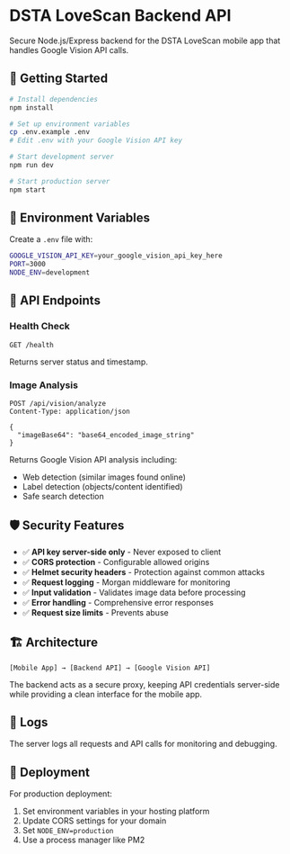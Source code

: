 # DSTA LoveScan Backend API

Secure Node.js/Express backend for the DSTA LoveScan mobile app that handles Google Vision API calls.

## 🚀 Getting Started

```bash
# Install dependencies
npm install

# Set up environment variables
cp .env.example .env
# Edit .env with your Google Vision API key

# Start development server
npm run dev

# Start production server
npm start
```

## 🔑 Environment Variables

Create a `.env` file with:

```bash
GOOGLE_VISION_API_KEY=your_google_vision_api_key_here
PORT=3000
NODE_ENV=development
```

## 📡 API Endpoints

### Health Check
```
GET /health
```
Returns server status and timestamp.

### Image Analysis
```
POST /api/vision/analyze
Content-Type: application/json

{
  "imageBase64": "base64_encoded_image_string"
}
```

Returns Google Vision API analysis including:
- Web detection (similar images found online)
- Label detection (objects/content identified)
- Safe search detection

## 🛡️ Security Features

- ✅ **API key server-side only** - Never exposed to client
- ✅ **CORS protection** - Configurable allowed origins
- ✅ **Helmet security headers** - Protection against common attacks
- ✅ **Request logging** - Morgan middleware for monitoring
- ✅ **Input validation** - Validates image data before processing
- ✅ **Error handling** - Comprehensive error responses
- ✅ **Request size limits** - Prevents abuse

## 🏗️ Architecture

```
[Mobile App] → [Backend API] → [Google Vision API]
```

The backend acts as a secure proxy, keeping API credentials server-side while providing a clean interface for the mobile app.

## 📝 Logs

The server logs all requests and API calls for monitoring and debugging.

## 🚀 Deployment

For production deployment:

1. Set environment variables in your hosting platform
2. Update CORS settings for your domain
3. Set `NODE_ENV=production`
4. Use a process manager like PM2 